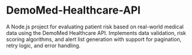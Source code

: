 # DemoMed-Healthcare-API
A Node.js project for evaluating patient risk based on real-world medical data using the DemoMed Healthcare API. Implements data validation, risk scoring algorithms, and alert list generation with support for pagination, retry logic, and error handling.
